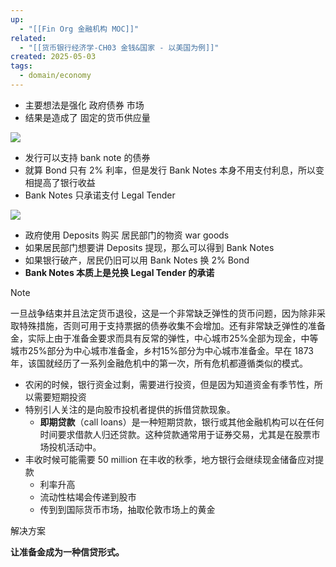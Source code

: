 ```yaml
---
up:
  - "[[Fin Org 金融机构 MOC]]"
related:
  - "[[货币银行经济学-CH03 金钱&国家 - 以美国为例]]"
created: 2025-05-03
tags:
  - domain/economy
---
```





- 主要想法是强化 政府债券 市场
- 结果是造成了 固定的货币供应量


![](https://s1.vika.cn/space/2024/08/10/c9e26751cf2e4d9687234b7ea97d79af)
- 发行可以支持 bank note 的债券
- 就算 Bond 只有 2% 利率，但是发行 Bank Notes 本身不用支付利息，所以变相提高了银行收益
- Bank Notes 只承诺支付 Legal Tender


![](https://s1.vika.cn/space/2024/08/10/29370717455a4533a538109dfebb4885)

- 政府使用 Deposits 购买 居民部门的物资 war goods
- 如果居民部门想要讲 Deposits 提现，那么可以得到 Bank Notes
- 如果银行破产，居民仍旧可以用 Bank Notes 换 2% Bond
- **Bank Notes 本质上是兑换 Legal Tender 的承诺**




> [!NOTE]
> 一旦战争结束并且法定货币退役，这是一个非常缺乏弹性的货币问题，因为除非采取特殊措施，否则可用于支持票据的债券收集不会增加。还有非常缺乏弹性的准备金，实际上由于准备金要求而具有反常的弹性，中心城市25%全部为现金，中等城市25%部分为中心城市准备金，乡村15%部分为中心城市准备金。早在 1873 年，该国就经历了一系列金融危机中的第一次，所有危机都遵循类似的模式。



- 农闲的时候，银行资金过剩，需要进行投资，但是因为知道资金有季节性，所以需要短期投资
- 特别引人关注的是向股市投机者提供的拆借贷款现象。
	- **即期贷款**（call loans）是一种短期贷款，银行或其他金融机构可以在任何时间要求借款人归还贷款。这种贷款通常用于证券交易，尤其是在股票市场投机活动中。
- 丰收时候可能需要 50 million 在丰收的秋季，地方银行会继续现金储备应对提款
	- 利率升高
	- 流动性枯竭会传递到股市
	- 传到到国际货币市场，抽取伦敦市场上的黄金

解决方案

**让准备金成为一种信贷形式。**